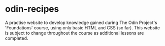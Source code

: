 # odin-recipes
A practise website to develop knowledge gained during The Odin Project's 'Foundations' course,
using only basic HTML and CSS (so far). This website is subject to change throughout the
course as additional lessons are completed.